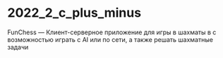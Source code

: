 # 2022_2_c_plus_minus
FunChess — Клиент-серверное приложение для игры в шахматы в с возможностью играть с AI или по сети, а также решать шахматные задачи
